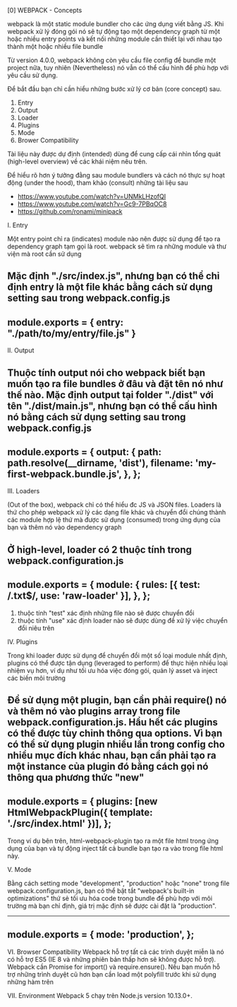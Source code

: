 [0] WEBPACK - Concepts

webpack là một static module bundler cho các ứng dụng viết bằng JS. Khi webpack xử lý đóng gói nó sẽ tự động tạo một dependency graph từ một hoặc nhiều entry points và kết nối những module cần thiết lại với nhau tạo thành một hoặc nhiều file bundle

Từ version 4.0.0, webpack không còn yêu cầu file config để bundle một project nữa, tuy nhiên (Nevertheless) nó vẫn có thể cấu hình để phù hợp với yêu cầu sử dụng.

Để bắt đầu bạn chỉ cần hiểu những bước xử lý cơ bản (core concept) sau.

1. Entry
2. Output
3. Loader
4. Plugins
5. Mode
6. Brower Compatibility

Tài liệu này được dự định (intended) dùng để cung cấp cái nhìn tổng quát (high-level overview) về các khái niệm nêu trên.

Để hiểu rõ hơn ý tưởng đằng sau module bundlers và cách nó thực sự hoạt động (under the hood), tham khảo (consult) những tài liệu sau
- https://www.youtube.com/watch?v=UNMkLHzofQI
- https://www.youtube.com/watch?v=Gc9-7PBqOC8
- https://github.com/ronami/minipack

I. Entry

Một entry point chỉ ra (indicates) module nào nên được sử dụng để tạo ra dependency graph tạm gọi là root. webpack sẽ tìm ra những module và thư viện mà root cần sử dụng

Mặc định "./src/index.js", nhưng bạn có thể chỉ định entry là một file khác bằng cách sử dụng setting sau trong webpack.config.js
---------------------------------------------------------------------
module.exports = {
    entry: "./path/to/my/entry/file.js"
}
---------------------------------------------------------------------

II. Output

Thuộc tính output nói cho webpack biết bạn muốn tạo ra file bundles ở đâu và đặt tên nó như thế nào. Mặc định output tại folder "./dist" với tên "./dist/main.js", nhưng bạn có thể cấu hình nó bằng cách sử dụng setting sau trong webpack.config.js
---------------------------------------------------------------------
module.exports = {
  output: {
    path: path.resolve(__dirname, 'dist'),
    filename: 'my-first-webpack.bundle.js',
  },
};
---------------------------------------------------------------------

III. Loaders

(Out of the box), webpack chỉ có thể hiểu đc JS và JSON files. Loaders là thứ cho phép webpack xử lý các dạng file khác và chuyển đổi chúng thành các module hợp lệ thứ mà được sử dụng (consumed) trong ứng dụng của bạn và thêm nó vào dependency graph

Ở high-level, loader có 2 thuộc tính trong webpack.configuration.js
---------------------------------------------------------------------
module.exports = {
  module: {
    rules: [{ test: /\.txt$/, use: 'raw-loader' }],
  },
};
---------------------------------------------------------------------

1. thuộc tính "test" xác định những file nào sẽ được chuyển đổi
2. thuộc tính "use" xác định loader nào sẽ được dùng để xử lý việc chuyển đổi niêu trên

IV. Plugins

Trong khi loader được sử dụng để chuyển đổi một số loại module nhất định, plugins có thể được tận dụng (leveraged to perform) để thực hiện nhiều loại nhiệm vụ hơn, ví dụ như tối ưu hóa việc đóng gói, quản lý asset và inject các biến môi trường

Để sử dụng một plugin, bạn cần phải require() nó và thêm nó vào plugins array trong file webpack.configuration.js. Hẩu hết các plugins có thể được tùy chỉnh thông qua options. Vì bạn có thể sử dụng plugin nhiều lần trong config cho nhiều mục đích khác nhau, bạn cần phải tạo ra một instance của plugin đó bằng cách gọi nó thông qua phương thức "new"
---------------------------------------------------------------------
module.exports = {
  plugins: [new HtmlWebpackPlugin({ template: './src/index.html' })],
};
---------------------------------------------------------------------

Trong ví dụ bên trên, html-webpack-plugin tạo ra một file html trong ứng dụng của bạn và tự động inject tất cả bundle bạn tạo ra vào trong file html này.

V. Mode

Bằng cách setting mode "development", "production" hoặc "none" trong file webpack.configuration.js, bạn có thể bật tắt "webpack's built-in optimizations" thứ sẻ tối ưu hóa code trong bundle để phù hợp với môi trường mà bạn chỉ định, giá trị mặc định sẽ được cài đặt là "production".

---------------------------------------------------------------------
module.exports = {
  mode: 'production',
};
---------------------------------------------------------------------

VI. Browser Compatibility
Webpack hỗ trợ tất cả các trình duyệt miễn là nó có hỗ trợ ES5 (IE 8 và những phiên bản thấp hơn sẽ không được hỗ trợ). Webpack cần Promise for import() và require.ensure(). Nếu bạn muốn hỗ trợ những trình duyệt cũ hơn bạn cần load một polyfill trước khi sử dụng những hàm trên

VII. Environment
Webpack 5 chạy trên Node.js version 10.13.0+.